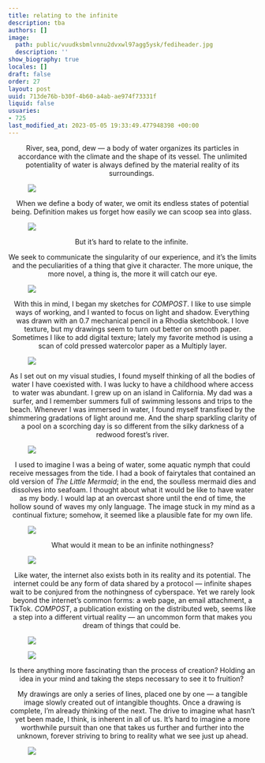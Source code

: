 ```yaml
---
title: relating to the infinite
description: tba
authors: []
image:
  path: public/vuudksbmlvnnu2dvxwl97agg5ysk/fediheader.jpg
  description: ''
show_biography: true
locales: []
draft: false
order: 27
layout: post
uuid: 713de76b-b30f-4b60-a4ab-ae974f73331f
liquid: false
usuaries:
- 725
last_modified_at: 2023-05-05 19:33:49.477948398 +00:00
---
```


<p style="text-align:center">River, sea, pond, dew — a body of water organizes its particles in accordance with the climate and the shape of its vessel. The unlimited potentiality of water is always defined by the material reality of its surroundings.&nbsp;</p><figure><img src="public/zt54vtc7qgihnmqffbxk1964hlys/water_transparent_4.png" class="max-w-100" controls="false"></figure><p style="text-align:end"></p><p style="text-align:center">When we define a body of water, we omit its endless states of potential being. Definition makes us forget how easily we can scoop sea into glass.&nbsp;</p><figure><img src="public/hfri59dijaqxrdqcbigt6nar22ej/water_transparent_6.png" class="max-w-100" controls="false"></figure><p style="text-align:center">But it’s hard to relate to the infinite.&nbsp;</p><p style="text-align:center">We seek to communicate the singularity of our experience, and it’s the limits and the peculiarities of a thing that give it character. The more unique, the more novel, a thing is, the more it will catch our eye.</p><figure><img src="public/th1jf2y88zjljuhut9bh66gmtgmc/water_dividers_transparent_1.png" class="max-w-100" controls="false"></figure><p style="text-align:center">With this in mind, I began my sketches for <em>COMPOST</em>. I like to use simple ways of working, and I wanted to focus on light and shadow. Everything was drawn with an 0.7 mechanical pencil in a Rhodia sketchbook. I love texture, but my drawings seem to turn out better on smooth paper. Sometimes I like to add digital texture; lately my favorite method is using a scan of cold pressed watercolor paper as a Multiply layer.</p><figure><img src="public/ulqjky4j3rqnwteeyp504cq205ky/water_dividers_transparent_3.png" class="max-w-100" controls="false"></figure><p style="text-align:center">As I set out on my visual studies, I found myself thinking of all the bodies of water I have coexisted with. I was lucky to have a childhood where access to water was abundant. I grew up on an island in California. My dad was a surfer, and I remember summers full of swimming lessons and trips to the beach. Whenever I was immersed in water, I found myself transfixed by the shimmering gradations of light around me. And the sharp sparkling clarity of a pool on a scorching day is so different from the silky darkness of a redwood forest’s river.</p><figure><img src="public/wufad4i3br1nc4go04m97ihr6bx8/water_transparent_10.png" class="max-w-100" controls="false"></figure><p style="text-align:center">I used to imagine I was a being of water, some aquatic nymph that could receive messages from the tide. I had a book of fairytales that contained an old version of <em>The Little Mermaid</em>; in the end, the soulless mermaid dies and dissolves into seafoam. I thought about what it would be like to have water as my body. I would lap at an overcast shore until the end of time, the hollow sound of waves my only language. The image stuck in my mind as a continual fixture; somehow, it seemed like a plausible fate for my own life.</p><figure><img src="public/nsld1as0acvdwt3qijx04vku2akv/water_transparent_2.png" class="max-w-100" controls="false"></figure><p style="text-align:center">What would it mean to be an infinite nothingness?</p><figure><img src="public/tjcsmjm4u9hgprv3y11yrzj7ux21/water_transparent_9.png" class="max-w-100" controls="false"></figure><p style="text-align:center">Like water, the internet also exists both in its reality and its potential. The internet could be any form of data shared by a protocol — infinite shapes wait to be conjured from the nothingness of cyberspace. Yet we rarely look beyond the internet’s common forms: a web page, an email attachment, a TikTok. <em>COMPOST</em>, a publication existing on the distributed web, seems like a step into a different virtual reality — an uncommon form that makes you dream of things that could be.&nbsp;</p><figure><img src="public/gm6miaaehp04ortirkqi4ghdnt3u/water_dividers_transparent_4.png" class="max-w-100" controls="false"></figure><figure><img src="public/iu9uj4cqe2tsro29joshfh7nib2r/water_dividers_transparent_2.png" class="max-w-100" controls="false"></figure><p style="text-align:center">Is there anything more fascinating than the process of creation? Holding an idea in your mind and taking the steps necessary to see it to fruition?&nbsp;</p><p style="text-align:center"></p><p style="text-align:center">My drawings are only a series of lines, placed one by one — a tangible image slowly created out of intangible thoughts. Once a drawing is complete, I’m already thinking of the next. The drive to imagine what hasn’t yet been made, I think, is inherent in all of us. It’s hard to imagine a more worthwhile pursuit than one that takes us further and further into the unknown, forever striving to bring to reality what we see just up ahead.</p><figure><img src="public/p3zot79ftr63ymxsyhyn4c9gvpm8/water_transparent_5.png" class="max-w-100" controls="false"></figure><p style="text-align:center"></p>